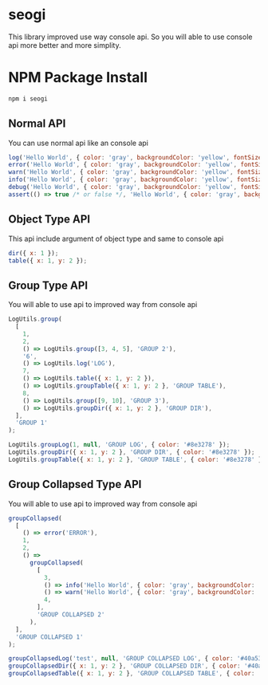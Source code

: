 # seogi

This library improved use way console api. So you will able to use console api more better and more simplity.


# NPM Package Install
```javascript
npm i seogi
```

## Normal API 

You can use normal api like an console api

```javascript
log('Hello World', { color: 'gray', backgroundColor: 'yellow', fontSize: '10px' });
error('Hello World', { color: 'gray', backgroundColor: 'yellow', fontSize: '20px' });
warn('Hello World', { color: 'gray', backgroundColor: 'yellow', fontSize: '30px' });
info('Hello World', { color: 'gray', backgroundColor: 'yellow', fontSize: '40px' });
debug('Hello World', { color: 'gray', backgroundColor: 'yellow', fontSize: '50px' });
assert(() => true /* or false */, 'Hello World', { color: 'gray', backgroundColor: 'yellow', fontSize: '60px' });
```

## Object Type API
 
This api include argument of object type and same to console api 

```javascript
dir({ x: 1 });
table({ x: 1, y: 2 });
```

## Group Type API

You will able to use api to improved way from console api 

```javascript
LogUtils.group(
  [
    1,
    2,
    () => LogUtils.group([3, 4, 5], 'GROUP 2'),
    '6',
    () => LogUtils.log('LOG'),
    7,
    () => LogUtils.table({ x: 1, y: 2 }),
    () => LogUtils.groupTable({ x: 1, y: 2 }, 'GROUP TABLE'),
    8,
    () => LogUtils.group([9, 10], 'GROUP 3'),
    () => LogUtils.groupDir({ x: 1, y: 2 }, 'GROUP DIR'),
  ],
  'GROUP 1'
);

LogUtils.groupLog(1, null, 'GROUP LOG', { color: '#8e3278' });
LogUtils.groupDir({ x: 1, y: 2 }, 'GROUP DIR', { color: '#8e3278' });
LogUtils.groupTable({ x: 1, y: 2 }, 'GROUP TABLE', { color: '#8e3278' });
```

## Group Collapsed Type API

You will able to use api to improved way from console api

```javascript
groupCollapsed(
  [
    () => error('ERROR'),
    1,
    2,
    () =>
      groupCollapsed(
        [
          3,
          () => info('Hello World', { color: 'gray', backgroundColor: 'yellow', fontSize: '40px' }),
          () => warn('Hello World', { color: 'gray', backgroundColor: 'yellow', fontSize: '30px' }),
          4,
        ],
        'GROUP COLLAPSED 2'
      ),
  ],
  'GROUP COLLAPSED 1'
);

groupCollapsedLog('test', null, 'GROUP COLLAPSED LOG', { color: '#40a53a' });
groupCollapsedDir({ x: 1, y: 2 }, 'GROUP COLLAPSED DIR', { color: '#40a53a' });
groupCollapsedTable({ x: 1, y: 2 }, 'GROUP COLLAPSED TABLE', { color: '#40a53a' });
```
